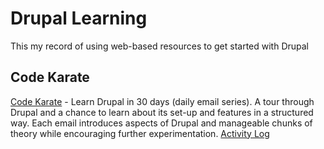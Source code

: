 # Drupal Learning
This my record of using web-based resources to get started with Drupal

## Code Karate
[Code Karate](http://codekarate.com/) - Learn Drupal in 30 days (daily email series). A tour through Drupal and a chance to learn about its set-up and features in a structured way. Each email introduces aspects of Drupal and manageable chunks of theory while encouraging further experimentation. [Activity Log](code_karate.md)
